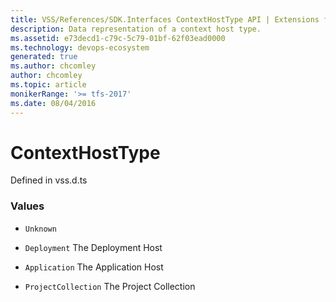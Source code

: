 ```yaml
---
title: VSS/References/SDK.Interfaces ContextHostType API | Extensions for Azure DevOps Services
description: Data representation of a context host type.
ms.assetid: e73decd1-c79c-5c79-01bf-62f03ead0000
ms.technology: devops-ecosystem
generated: true
ms.author: chcomley
author: chcomley
ms.topic: article
monikerRange: '>= tfs-2017'
ms.date: 08/04/2016
---
```


# ContextHostType

Defined in vss.d.ts

### Values

* `Unknown`

* `Deployment` The Deployment Host

* `Application` The Application Host

* `ProjectCollection` The Project Collection
